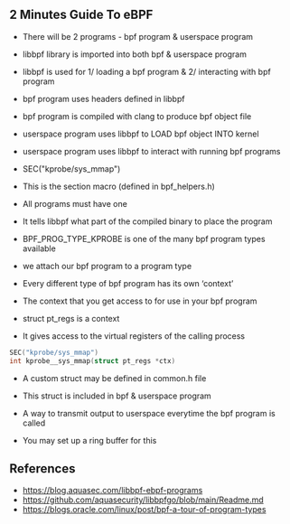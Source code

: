 ## 2 Minutes Guide To eBPF
- There will be 2 programs - bpf program & userspace program

- libbpf library is imported into both bpf & userspace program
- libbpf is used for 1/ loading a bpf program & 2/ interacting with bpf program

- bpf program uses headers defined in libbpf
- bpf program is compiled with clang to produce bpf object file

- userspace program uses libbpf to LOAD bpf object INTO kernel
- userspace program uses libbpf to interact with running bpf programs

- SEC("kprobe/sys_mmap")
- This is the section macro (defined in bpf_helpers.h)
- All programs must have one
- It tells libbpf what part of the compiled binary to place the program

- BPF_PROG_TYPE_KPROBE is one of the many bpf program types available
- we attach our bpf program to a program type

- Every different type of bpf program has its own ‘context’ 
- The context that you get access to for use in your bpf program

- struct pt_regs is a context
- It gives access to the virtual registers of the calling process
```c
SEC("kprobe/sys_mmap")
int kprobe__sys_mmap(struct pt_regs *ctx)
```

- A custom struct may be defined in common.h file
- This struct is included in bpf & userspace program

- A way to transmit output to userspace everytime the bpf program is called
- You may set up a ring buffer for this

## References
- https://blog.aquasec.com/libbpf-ebpf-programs
- https://github.com/aquasecurity/libbpfgo/blob/main/Readme.md
- https://blogs.oracle.com/linux/post/bpf-a-tour-of-program-types
